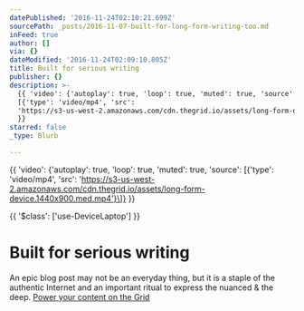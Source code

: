 ```yaml
---
datePublished: '2016-11-24T02:10:21.699Z'
sourcePath: _posts/2016-11-07-built-for-long-form-writing-too.md
inFeed: true
author: []
via: {}
dateModified: '2016-11-24T02:09:10.805Z'
title: Built for serious writing
publisher: {}
description: >-
  {{ 'video': {'autoplay': true, 'loop': true, 'muted': true, 'source':
  [{'type': 'video/mp4', 'src':
  'https://s3-us-west-2.amazonaws.com/cdn.thegrid.io/assets/long-form-device.1440x900.med.mp4'}]}
  }}
starred: false
_type: Blurb

---
```

{{ 'video': {'autoplay': true, 'loop': true, 'muted': true, 'source': \[{'type': 'video/mp4', 'src': 'https://s3-us-west-2.amazonaws.com/cdn.thegrid.io/assets/long-form-device.1440x900.med.mp4'}\]} }}

{{ '$class': \['use-DeviceLaptop'\] }}

# Built for serious writing

An epic blog post may not be an everyday thing, but it is a staple of the authentic Internet and an important ritual to express the nuanced & the deep.
[Power your content on the Grid][0]

[0]: https://plans.thegrid.io/